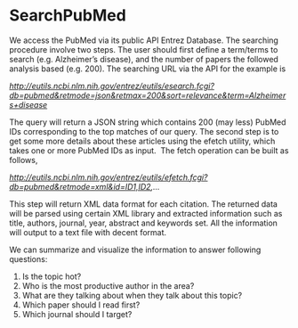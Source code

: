 # SearchPubMed

We access the PubMed via its public API Entrez Database. 
The searching procedure involve two steps. The user should first define a term/terms to search (e.g. Alzheimer’s disease), and the number of papers the followed analysis based (e.g. 200). The searching URL via the API for the example is 

*http://eutils.ncbi.nlm.nih.gov/entrez/eutils/esearch.fcgi?db=pubmed&retmode=json&retmax=200&sort=relevance&term=Alzheimers+disease*

The query will return a JSON string which contains 200 (may less) PubMed IDs corresponding to the top matches of our query. The second step is to get some more details about these articles using the efetch utility, which takes one or more PubMed IDs as input.  The fetch operation can be built as follows,

*http://eutils.ncbi.nlm.nih.gov/entrez/eutils/efetch.fcgi?db=pubmed&retmode=xml&id=ID1,ID2,...*

This step will return XML data format for each citation. The returned data will be parsed using certain XML library and extracted information such as title, authors, journal, year, abstract and keywords set. All the information will output to a text file with decent format.

We can summarize and visualize the information to answer following questions: <br>
1. Is the topic hot? <br>
2. Who is the most productive author in the area? <br>
3. What are they talking about when they talk about this topic? <br>
4. Which paper should I read first? <br>
5. Which journal should I target? 


